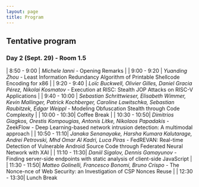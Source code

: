 ```yaml
---
layout: page
title: Program
---
```


## Tentative program
### Day 2 (Sept. 29) - Room 1.5
| 8:50 - 9:00  | _Michele Ianni_ - Opening Remarks                               |
| 9:00 - 9:20  | _Yuanding Zhou_ - Least Information Redundancy Algorithm of Printable Shellcode Encoding for x86 |
| 9:20 - 9:40  | _Loïc Buckwell, Olivier Gilles, Daniel Gracia Pérez, Nikolai Kosmatov_ - Execution at RISC: Stealth JOP Attacks on RISC-V Applications |
| 9:40 - 10:00 | _Sebastian Schrittwieser, Elisabeth Wimmer, Kevin Mallinger, Patrick Kochberger, Caroline Lawitschka, Sebastian Raubitzek, Edgar Weippl_ - Modeling Obfuscation Stealth through Code Complexity |
| 10:00 - 10:30| Coffee Break                                                    |
| 10:30 - 10:50| _Dimitrios Giagkos, Orestis Kompougias, Antonis Litke, Nikolaos Papadakis_ - ZeekFlow - Deep Learning-based network intrusion detection: A multimodal approach |
| 10:50 - 11:10| _Janaka Senanayake, Harsha Kumara Kalutarage, Andrei Petrovski, Mhd Omar Al Kadri, Luca Piras_ - FedREVAN: Real-time Detection of Vulnerable Android Source Code through Federated Neural Network with XAI |
| 11:10 - 11:30| _Daniil Sigalov, Dennis Gamayunov_ - Finding server-side endpoints with static analysis of client-side JavaScript |
| 11:30 - 11:50| _Matteo Golinelli, Francesco Bonomi, Bruno Crispo_ - The Nonce-nce of Web Security: an Investigation of CSP Nonces Reuse |
| 12:30 - 13:30| Lunch Break

